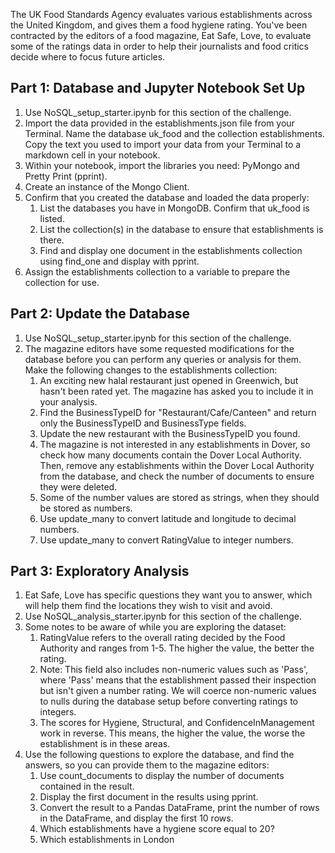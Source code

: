 <html lang="en">
<head>
    <meta charset="UTF-8">
    <title>Food Hygiene Rating Project</title>
</head>
<body>
    <p>The UK Food Standards Agency evaluates various establishments across the United Kingdom, and gives them a food hygiene rating. You've been contracted by the editors of a food magazine, Eat Safe, Love, to evaluate some of the ratings data in order to help their journalists and food critics decide where to focus future articles.</p>
    <h2>Part 1: Database and Jupyter Notebook Set Up</h2>
    <ol>
        <li>Use NoSQL_setup_starter.ipynb for this section of the challenge.</li>
        <li>Import the data provided in the establishments.json file from your Terminal. Name the database uk_food and the collection establishments. Copy the text you used to import your data from your Terminal to a markdown cell in your notebook.</li>
        <li>Within your notebook, import the libraries you need: PyMongo and Pretty Print (pprint).</li>
        <li>Create an instance of the Mongo Client.</li>
        <li>Confirm that you created the database and loaded the data properly:
            <ol>
                <li>List the databases you have in MongoDB. Confirm that uk_food is listed.</li>
                <li>List the collection(s) in the database to ensure that establishments is there.</li>
                <li>Find and display one document in the establishments collection using find_one and display with pprint.</li>
            </ol>
        </li>
        <li>Assign the establishments collection to a variable to prepare the collection for use.</li>
    </ol>
    <h2>Part 2: Update the Database</h2>
    <ol>
        <li>Use NoSQL_setup_starter.ipynb for this section of the challenge.</li>
        <li>The magazine editors have some requested modifications for the database before you can perform any queries or analysis for them. Make the following changes to the establishments collection:
            <ol>
                <li>An exciting new halal restaurant just opened in Greenwich, but hasn't been rated yet. The magazine has asked you to include it in your analysis.</li>
                <li>Find the BusinessTypeID for "Restaurant/Cafe/Canteen" and return only the BusinessTypeID and BusinessType fields.</li>
                <li>Update the new restaurant with the BusinessTypeID you found.</li>
                <li>The magazine is not interested in any establishments in Dover, so check how many documents contain the Dover Local Authority. Then, remove any establishments within the Dover Local Authority from the database, and check the number of documents to ensure they were deleted.</li>
                <li>Some of the number values are stored as strings, when they should be stored as numbers.</li>
                <li>Use update_many to convert latitude and longitude to decimal numbers.</li>
                <li>Use update_many to convert RatingValue to integer numbers.</li>
            </ol>
        </li>
    </ol>
    <h2>Part 3: Exploratory Analysis</h2>
    <ol>
        <li>Eat Safe, Love has specific questions they want you to answer, which will help them find the locations they wish to visit and avoid.</li>
        <li>Use NoSQL_analysis_starter.ipynb for this section of the challenge.</li>
        <li>Some notes to be aware of while you are exploring the dataset:
            <ol>
                <li>RatingValue refers to the overall rating decided by the Food Authority and ranges from 1-5. The higher the value, the better the rating.</li>
                <li>Note: This field also includes non-numeric values such as 'Pass', where 'Pass' means that the establishment passed their inspection but isn't given a number rating. We will coerce non-numeric values to nulls during the database setup before converting ratings to integers.</li>
                <li>The scores for Hygiene, Structural, and ConfidenceInManagement work in reverse. This means, the higher the value, the worse the establishment is in these areas.</li>
            </ol>
        </li>
        <li>Use the following questions to explore the database, and find the answers, so you can provide them to the magazine editors:
            <ol>
                <li>Use count_documents to display the number of documents contained in the result.</li>
                <li>Display the first document in the results using pprint.</li>
                <li>Convert the result to a Pandas DataFrame, print the number of rows in the DataFrame, and display the first 10 rows.</li>
                <li>Which establishments have a hygiene score equal to 20?</li>
                <li>Which establishments in London

